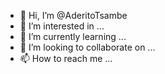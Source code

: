 - 👋 Hi, I’m @AderitoTsambe
- 👀 I’m interested in ...
- 🌱 I’m currently learning ...
- 💞️ I’m looking to collaborate on ...
- 📫 How to reach me ...

<!---
AderitoTsambe/AderitoTsambe is a ✨ special ✨ repository because its `README.md` (this file) appears on your GitHub profile.
You can click the Preview link to take a look at your changes.
--->
